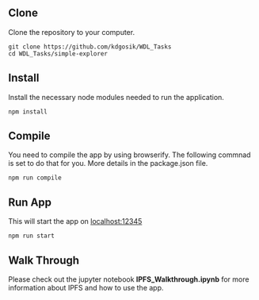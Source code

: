## Clone

Clone the repository to your computer.

```
git clone https://github.com/kdgosik/WDL_Tasks
cd WDL_Tasks/simple-explorer
```

## Install

Install the necessary node modules needed to run the application.

```
npm install
```

## Compile

You need to compile the app by using browserify.  The following commnad is set to do that for you.  More details in the package.json file.
```
npm run compile
```


## Run App

This will start the app on <a href="http://localhost:12345" target="_blank">localhost:12345</a>

```
npm run start
```

## Walk Through

Please check out the jupyter notebook __IPFS_Walkthrough.ipynb__ for more information about IPFS and how to use the app.  
